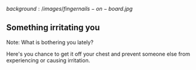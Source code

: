 $background:/images/fingernails-on-board.jpg$

## Something irritating you

Note:
What is bothering you lately? 

Here's you chance to get it off your chest and prevent someone else from experiencing or causing irritation.


